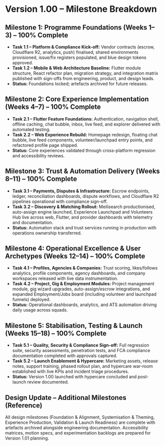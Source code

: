 # Version 1.00 – Milestone Breakdown

## Milestone 1: Programme Foundations (Weeks 1–3) – 100% Complete
- **Task 1.1 – Platform & Compliance Kick-off:** Vendor contracts (escrow, Cloudflare R2, analytics, push) finalised, shared environments provisioned, issue/fix registers populated, and blue design tokens approved.
- **Task 1.2 – Mobile & Web Architecture Baseline:** Flutter module structure, React refactor plan, migration strategy, and integration matrix published with sign-offs from engineering, product, and design leads.
- **Status:** Foundations locked; artefacts archived for future releases.

## Milestone 2: Core Experience Implementation (Weeks 4–7) – 100% Complete
- **Task 2.1 – Flutter Feature Foundations:** Authentication, navigation shell, offline caching, chat bubble, inbox, live feed, and explorer delivered with automated testing.
- **Task 2.2 – Web Experience Rebuild:** Homepage redesign, floating chat bubble, live feed components, volunteer/launchpad entry points, and refactored profile page shipped.
- **Status:** Core experiences validated through cross-platform regression and accessibility reviews.

## Milestone 3: Trust & Automation Delivery (Weeks 8–11) – 100% Complete
- **Task 3.1 – Payments, Disputes & Infrastructure:** Escrow endpoints, ledger, reconciliation dashboards, dispute workflows, and Cloudflare R2 pipelines operational with compliance sign-off.
- **Task 3.2 – Discovery & Matching Rollout:** Meilisearch productionised, auto-assign engine launched, Experience Launchpad and Volunteers Hub live across web, Flutter, and provider dashboards with telemetry and documentation.
- **Status:** Automation stack and trust services running in production with operations ownership transferred.

## Milestone 4: Operational Excellence & User Archetypes (Weeks 12–14) – 100% Complete
- **Task 4.1 – Profiles, Agencies & Companies:** Trust scoring, likes/follows analytics, profile components, agency dashboards, and company workspaces released with live data instrumentation.
- **Task 4.2 – Project, Gig & Employment Modules:** Project management module, gig wizard upgrades, auto-assign/escrow integrations, and expanded Employment/Jobs board (including volunteer and launchpad funnels) deployed.
- **Status:** Operational dashboards, analytics, and ATS automation driving daily usage across squads.

## Milestone 5: Stabilisation, Testing & Launch (Weeks 15–18) – 100% Complete
- **Task 5.1 – Quality, Security & Compliance Sign-off:** Full regression suite, security assessments, penetration tests, and FCA compliance documentation completed with approvals captured.
- **Task 5.2 – Launch Enablement & Hypercare:** Marketing assets, release notes, support training, phased rollout plan, and hypercare war-room established with live KPIs and incident triage procedures.
- **Status:** Version 1.00 launched with hypercare concluded and post-launch review documented.

## Design Update – Additional Milestones (Reference)
All design milestones (Foundation & Alignment, Systemisation & Theming, Experience Production, Validation & Launch Readiness) are complete with artefacts archived alongside engineering documentation. Accessibility matrices, motion specs, and experimentation backlogs are prepared for Version 1.01 planning.
